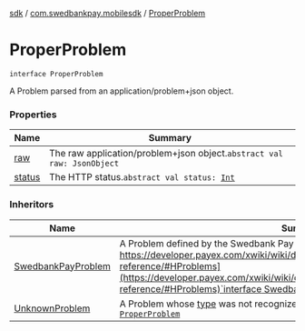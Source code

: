 [sdk](../../index.md) / [com.swedbankpay.mobilesdk](../index.md) / [ProperProblem](./index.md)

# ProperProblem

`interface ProperProblem`

A Problem parsed from an application/problem+json object.

### Properties

| Name | Summary |
|---|---|
| [raw](raw.md) | The raw application/problem+json object.`abstract val raw: JsonObject` |
| [status](status.md) | The HTTP status.`abstract val status: `[`Int`](https://kotlinlang.org/api/latest/jvm/stdlib/kotlin/-int/index.html) |

### Inheritors

| Name | Summary |
|---|---|
| [SwedbankPayProblem](../-swedbank-pay-problem/index.md) | A Problem defined by the Swedbank Pay backend. [https://developer.payex.com/xwiki/wiki/developer/view/Main/ecommerce/technical-reference/#HProblems](https://developer.payex.com/xwiki/wiki/developer/view/Main/ecommerce/technical-reference/#HProblems)`interface SwedbankPayProblem : `[`ProperProblem`](./index.md) |
| [UnknownProblem](../-unknown-problem/index.md) | A Problem whose [type](../-unknown-problem/type.md) was not recognized.`interface UnknownProblem : `[`ProperProblem`](./index.md) |
